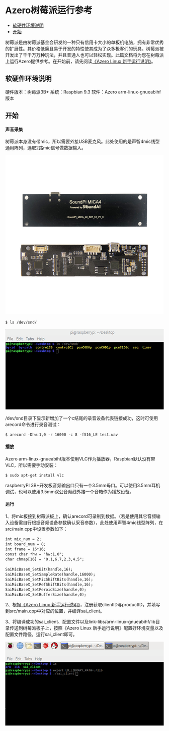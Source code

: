 # Azero树莓派运行参考

* [软硬件环境说明](#EnvDescription)
* [开始](#Start)

树莓派是由树莓派基金会研发的一种只有信用卡大小的单板机电脑，拥有非常优秀的扩展性。其价格低廉且易于开发的特性使其成为了众多极客们的玩具。树莓派被开发出了千千万万种玩法，并且普通人也可以轻松实现。此篇文档将为您在树莓派上运行Azero提供参考。在开始前，请先阅读[《Azero Linux 新手运行说明》](../../README.md)。

## 软硬件环境说明<a id="EnvDescription"></a>
硬件版本：树莓派3B+
系统：Raspbian 9.3
软件：Azero arm-linux-gnueabihf版本

## 开始<a id="Start"></a>
#### 声音采集
树莓派本身没有带mic，所以需要外接USB麦克风。此处使用的是声智4mic线型通用阵列，选取2路mic信号做数据输入。

![4mic_line.jpg](./assets/4mic_line.jpg)

```
$ ls /dev/snd/
```

![snd.png](./assets/snd.png)

/dev/snd目录下显示新增加了一个c结尾的录音设备代表链接成功，这时可使用arecord命令进行录音测试：
```
$ arecord -Dhw:1,0 -r 16000 -c 8 -fS16_LE test.wav
```

#### 播放
Azero arm-linux-gnueabihf版本使用VLC作为播放器，Raspbian默认没有带VLC，所以需要手动安装：
```
$ sudo apt-get install vlc
```
raspberryPI 3B+开发板音频输出口只有一个3.5mm母口。可以使用3.5mm耳机调试，也可以使用3.5mm双公音频线外接一个音箱作为播放设备。

#### 运行
1、将mic板接到树莓派板上，确认arecord可录制到数据。（若是使用其它音频输入设备需自行根据音频设备参数确认采音参数），此处使用声智4mic线型阵列，在src/main.cpp中设置参数如下：
```
int mic_num = 2;
int board_num = 8;
int frame = 16*16;
const char *hw = "hw:1,0"; 
char chmap[16] = "0,1,6,7,2,3,4,5";

SaiMicBaseX_SetBit(handle,16);
SaiMicBaseX_SetSampleRate(handle,16000);
SaiMicBaseX_SetMicShiftBits(handle,16);
SaiMicBaseX_SetRefShiftBits(handle,16);
SaiMicBaseX_SetPeroidSize(handle,0);
SaiMicBaseX_SetBufferSize(handle,0);
```

2、根据[《Azero Linux 新手运行说明》](../../README.md)，注册获取clientID与productID，并填写到src/main.cpp中对应的位置，并编译sai_client。

3、将编译成功的sai_client、配置文件以及link-libs/arm-linux-gnueabihf/lib目录传送到树莓派板子上，按照《Azero Linux 新手运行说明》配置好环境变量以及配置文件路径，运行sai_client即可。

![raspberry_run.png](./assets/raspberry_run.png)

